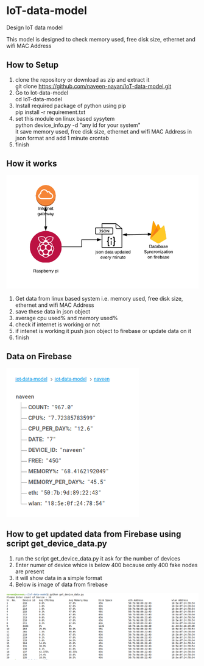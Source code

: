 # IoT-data-model
Design IoT data model

This model is designed to check memory used, free disk size, ethernet and wifi MAC Address

## How to Setup

1. clone the repository or download as zip and extract it  
   git clone https://github.com/naveen-nayan/IoT-data-model.git  
2. Go to Iot-data-model  
   cd IoT-data-model  
3. Install required package of python using pip  
   pip install -r requirement.txt  
4. set this module on linux based sysytem  
   python device_info.py -d "any id for your system"   
   it save memory used, free disk size, ethernet and wifi MAC Address in json format and add 1 minute crontab   
5. finish  

## How it works
![Working model of IoT-data-model](https://github.com/naveen-nayan/IoT-data-model/blob/master/IoT-data-model.png)

1. Get data from linux based system i.e. memory used, free disk size, ethernet and wifi MAC Address
2. save these data in json object
3. average cpu used% and memory used%
4. check if internet is working or not  
5. if intenet is working it push json object to firebase or update data on it
6. finish

## Data on Firebase
   ![Data-on-fiebase](https://github.com/naveen-nayan/IoT-data-model/blob/master/firbase-data.png)
   
## How to get updated data from Firebase using script get_device_data.py

1. run the script get_device_data.py it ask for the number of devices
2. Enter numer of device whice is below 400 because only 400 fake nodes are present
3. it will show data in a simple format
4. Below is image of data from firebase

![Data-from-fiebase](https://github.com/naveen-nayan/IoT-data-model/blob/master/data-from-firebase.png)

